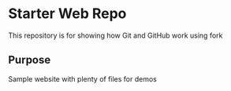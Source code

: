 # Starter Web Repo

This repository is for showing how Git and GitHub work using fork

## Purpose

Sample website with plenty of files for demos